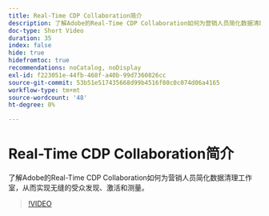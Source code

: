 ```yaml
---
title: Real-Time CDP Collaboration简介
description: 了解Adobe的Real-Time CDP Collaboration如何为营销人员简化数据清理工作室，从而实现无缝的受众发现、激活和测量。
doc-type: Short Video
duration: 35
index: false
hide: true
hidefromtoc: true
recommendations: noCatalog, noDisplay
exl-id: f223051e-44fb-468f-a40b-99d7360826cc
source-git-commit: 53b51e517435668d99b4516f80c0c074d06a4165
workflow-type: tm+mt
source-wordcount: '48'
ht-degree: 0%

---
```


# Real-Time CDP Collaboration简介

了解Adobe的Real-Time CDP Collaboration如何为营销人员简化数据清理工作室，从而实现无缝的受众发现、激活和测量。

<!-- 65_OS511_3442426_34_introduction-to-realtime-cdp-collaboration -->
>[!VIDEO](https://video.tv.adobe.com/v/3458279/?learn=on&enablevpops=true)
